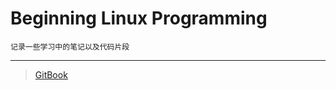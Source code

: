 # Beginning Linux Programming

```
记录一些学习中的笔记以及代码片段
```

---

> [GitBook](https://wangyihang.gitbooks.io/beginning-linux-programming)

